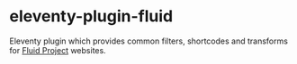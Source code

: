 # eleventy-plugin-fluid

Eleventy plugin which provides common filters, shortcodes and transforms for [Fluid Project](https://fluidproject.org) websites.